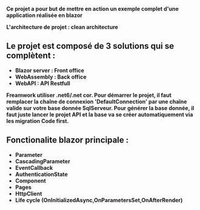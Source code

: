 <b> Ce projet a pour but de mettre en action un exemple complet d'une application réalisée en blazor

L'architecture de projet : clean architecture

Le projet est composé de 3 solutions qui se complètent :
-
- Blazor server : Front office 
- WebAssembly : Back office
- WebAPI : API Restfull

Freamwork utiliser .net6/.net cor.
Pour démarrer le projet, il faut remplacer la chaîne de connexion '<b>DefaultConnection</b>' par une chaîne valide sur votre base donnée SqlServeur.
Pour générer la base donnée, il faut juste lancer le projet API et la base va se créer automatiquement via les migration Code first.

Fonctionalite blazor principale :
- 
- <b> Parameter
- <b> CascadingParameter
- <b> EventCallback
- <b> AuthenticationState
- <b> Component
- <b> Pages
- <b> HttpClient
- <b> Life cycle (OnInitializedAsync,OnParametersSet,OnAfterRender)
